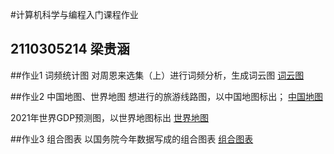 #计算机科学与编程入门课程作业
## 2110305214 梁贵涵
##作业1 词频统计图
对周恩来选集（上）进行词频分析，生成词云图
[词云图](https://qiankunzhengen.github.io/wordCloud.html)

##作业2 中国地图、世界地图
想进行的旅游线路图，以中国地图标出；
[中国地图](https://qiankunzhengen.github.io/旅游线路图.html)

2021年世界GDP预测图，以世界地图标出
[世界地图](https://qiankunzhengen.github.io/2021年世界各国GDP预测图.html)

##作业3 组合图表
以国务院今年数据写成的组合图表
[组合图表](https://qiankunzhengen.github.io/组合图.html)
